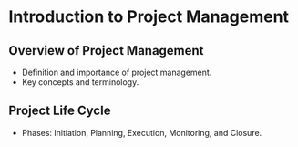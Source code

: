 # Introduction to Project Management

## Overview of Project Management
- Definition and importance of project management.
- Key concepts and terminology.

## Project Life Cycle
- Phases: Initiation, Planning, Execution, Monitoring, and Closure.
